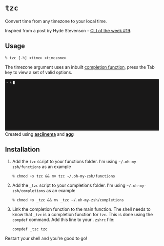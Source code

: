 # `tzc`

Convert time from any timezone to your local time.

Inspired from a post by Hyde Stevenson - [CLI of the week #19](https://lazybear.io/posts/cli-of-the-week-19/).

## Usage

```
% tzc [-h] <time> <timezone>
```

The timezone argument uses an inbuilt [completion function](https://scriptingosx.com/2019/07/moving-to-zsh-part-5-completions/), press the Tab key to view a set of valid options.

![](tzc.gif)
Created using [**asciinema**](https://github.com/asciinema/asciinema) and [**agg**](https://github.com/asciinema/agg)

## Installation

1. Add the `tzc` script to your functions folder. I'm using `~/.oh-my-zsh/functions` as an example

    ```
    % chmod +x tzc && mv tzc ~/.oh-my-zsh/functions
    ```

2. Add the `_tzc` script to your completions folder. I'm using `~/.oh-my-zsh/completions` as an example

    ```
    % chmod +x _tzc && mv _tzc ~/.oh-my-zsh/completions
    ```

3. Link the completion function to the main function.
The shell needs to know that `_tzc` is a completion function for `tzc`. This is done using the `compdef` command. Add this line to your `.zshrc` file:

    ```
    compdef _tzc tzc
    ```

Restart your shell and you're good to go!
